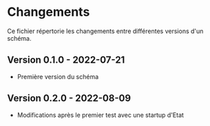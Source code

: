 # Changements

Ce fichier répertorie les changements entre différentes versions d'un schéma.

## Version 0.1.0 - 2022-07-21

- Première version du schéma

## Version 0.2.0 - 2022-08-09

- Modifications après le premier test avec une startup d'Etat
